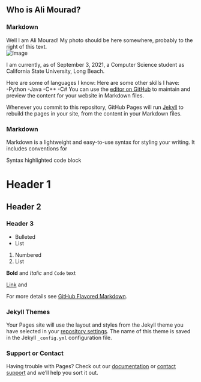 ## Who is Ali Mourad?
### Markdown
Well I am Ali Mourad! My photo should be here somewhere, probably to the right of this text.<br />
![Image](https://user-images.githubusercontent.com/47038179/131779086-994a39e5-aaab-4be4-944d-32e149be6e28.PNG)

I am currently, as of September 3, 2021, a Computer Science student as California State University, Long Beach.

Here are some of languages I know:                                 Here are some other skills I have:   
             -Python
             -Java
             -C++
             -C#
You can use the [editor on GitHub](https://github.com/AliMouradd/406WebPage/edit/gh-pages/index.md) to maintain and preview the content for your website in Markdown files.

Whenever you commit to this repository, GitHub Pages will run [Jekyll](https://jekyllrb.com/) to rebuild the pages in your site, from the content in your Markdown files.

### Markdown

Markdown is a lightweight and easy-to-use syntax for styling your writing. It includes conventions for


Syntax highlighted code block

# Header 1
## Header 2
### Header 3

- Bulleted
- List

1. Numbered
2. List

**Bold** and _Italic_ and `Code` text

[Link](url) and 


For more details see [GitHub Flavored Markdown](https://guides.github.com/features/mastering-markdown/).

### Jekyll Themes

Your Pages site will use the layout and styles from the Jekyll theme you have selected in your [repository settings](https://github.com/AliMouradd/406WebPage/settings/pages). The name of this theme is saved in the Jekyll `_config.yml` configuration file.

### Support or Contact

Having trouble with Pages? Check out our [documentation](https://docs.github.com/categories/github-pages-basics/) or [contact support](https://support.github.com/contact) and we’ll help you sort it out.
